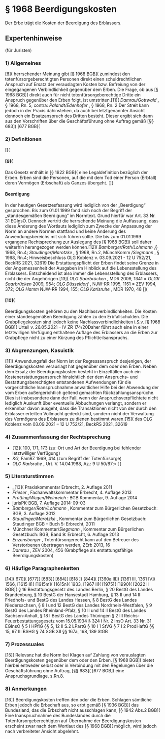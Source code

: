 # § 1968 Beerdigungskosten
Der Erbe trägt die Kosten der Beerdigung des Erblassers.
## Expertenhinweise
(für Juristen)
### 1) Allgemeines
[8]( herrschender Meinung gibt [§ 1968 BGB]( zumindest den totenfürsorgeberechtigten Personen direkt einen schuldrechtlichen Anspruch auf Ersatz der verauslagten Kosten bzw. Befreiung von der eingegangenen Verbindlichkeit gegenüber dem Erben.
Die Frage, ob aus [§ 1968 BGB]( direkt auch für nicht totenfürsorgeberechtige Dritte ein Anspruch gegenüber den Erben folgt, ist umstritten.[11]( _Damrau/Gottwald_ , § 1968, Rn. 5; contra: _Palandt/Edenhofer_ , § 1968, Rn. 2
Der Streit kann jedoch in der Praxis dahinstehen, da auch bei letztgenannter Ansicht dennoch ein Ersatzanspruch des Dritten besteht. Dieser ergibt sich dann aus den Vorschriften über die Geschäftsführung ohne Auftrag gemäß [§§ 683]( [677 BGB](
### 2) Definitionen
[](
#### [9](
Das Gesetz enthält in [§ 1922 BGB]( eine Legaldefinition bezüglich der Erben. Erben sind die Personen, auf die mit dem Tod einer Person (Erbfall) deren Vermögen (Erbschaft) als Ganzes übergeht.
[](
#### Beerdigung
In der heutigen Gesetzesfassung wird lediglich von der „Beerdigung“ gesprochen. Bis zum 01.01.1999 fand sich noch der Begriff der „standesgemäßen Beerdigung“ im Normtext. Grund hierfür war Art. 33 Nr. 31 EGInsO.
Dennoch vertritt die herrschende Meinung die Auffassung, dass diese Änderung des Wortlauts lediglich zum Zwecke der Anpassung der Norm an andere Normen stattfand und keine Änderung des Anwendungsbereichs mit sich führen sollte. Die bis zum 01.01.1999 ergangene Rechtsprechung zur Auslegung des [§ 1968 BGB]( soll daher weiterhin herangezogen werden können.[12]( _Bamberger/Roth/Lohmann_ ,§ 1968, Rn.4; _Staudinger/Marotzke_ , § 1968, Rn.2, MünchKomm _/Siegmann_ , § 1968, Rn.4; Hinweisbeschluss OLG Koblenz v. 03.09.2021 - 12 U 752/21, BeckRS 2021, 32619
Die Erstattungspflicht der Erben findet seine Grenze in der Angemessenheit der Ausgaben im Hinblick auf die Lebensstellung des Erblassers. Entscheidend ist also immer die Lebensstellung des Erblassers, nicht die der Angehörigen.[13]( _OLG Saarbrücken_ , MDR 2009, 1341 = _OLGR Saarbrücken_ 2009, 954; _OLG Düsseldorf_ , NJW-RR 1995, 1161 = ZEV 1994, 372; _OLG Hamm_ NJW-RR 1994, 155; _OLG Karlsruhe_ , MDR 1970, 48
[](
#### [10](
Beerdigungskosten gehören zu den Nachlassverbindlichkeiten. Die Kosten einer standesgemäßen Beerdigung zählen zu den Erbfallschulden.
Die Grabpflegekosten sind jedoch keine Nachlassverbindlichkeiten i.S.v. [§ 1968 BGB]( Urteil v. 26.05.2021 – IV ZR 174/20Daher führt auch eine in einer letztwilligen Verfügung enthaltene Auflage des Erblassers an die Erben zur Grabpflege nicht zu einer Kürzung des Pflichtteilsanspruchs.
### 3) Abgrenzungen, Kasuistik
[11]( Anwendungsfall der Norm ist der Regressanspruch desjenigen, der Beerdigungskosten verauslagt hat gegenüber dem oder den Erben.
Neben dem Ersatz der Beerdigungskosten besteht in Einzelfällen auch ein Kostenerstattungsanspruch hinsichtlich der dem Anspruchs- und Bestattungsberechtigten entstandenen Aufwendungen für die vorgerichtliche Inanspruchnahme anwaltlicher Hilfe bei der Abwendung der vom Erben außergerichtlich geltend gemachten Rückzahlungsansprüche. Dies ist insbesondere dann der Fall, wenn der Anspruchsverpflichtete nicht lediglich Auskunft über eventuelle Abbuchungen verlangt, sondern er erkennbar davon ausgeht, dass die Transaktionen nicht von der durch den Erblasser erteilten Vollmacht gedeckt sind, sondern nicht der Verwaltung des Vermögens des Erblassers zu dienen bestimmt waren.[15]( des OLG Koblenz vom 03.09.2021 – 12 U 752/21, BeckRS 2021, 32619
### 4) Zusammenfassung der Rechtsprechung
* [12]( 100, 171, 173 (zu: Ort und Art der Beerdigung bei fehlender letztwilliger Verfügung)
* _KG,_ FamRZ 1969, 414 (zum Begriff der Totenfürsorge)
* _OLG Karlsruhe_ , Urt. V. 14.04.1988, Az.: 9 U 50/87;> ](
### 5) Literaturstimmen
* _[13]( Praxiskommentar Erbrecht, 2. Auflage 2011
* _Frieser_ , Fachanwaltskommentar Erbrecht, 4. Auflage 2013
* _Prütting/Wegen/Weinreich_ : BGB Kommentar, 9. Auflage 2014
* jurisPK-BGB, 7. Auflage 2014-09-03
* _Bamberger/Roth/Lohmann_ , Kommentar zum Bürgerlichen Gesetzbuch: BGB, 3. Auflage 2012
* _Staudinger/Marotzke_ , Kommentar zum Bürgerlichen Gesetzbuch: Staudinger BGB – Buch 5: Erbrecht, 2011
* Münchner Kommentar/_Siegmann_ , Kommentar zum Bürgerlichen Gesetzbuch: BGB, Band 9: Erbrecht, 6. Auflage 2013
* _Enzensberger_ , Totenfürsorgerecht kann auf den Betreuer des Verstorbenen übertragen werden, ZErb 2013, 16
* _Damrau_ , ZEV 2004, 456 (Grabpflege als erstattungsfähige Beerdigungskosten)
### 6) Häufige Paragraphenketten
[14]( 670]( [677]( [683]( [684]( [818 ]( [844]( [1360a III]( [1361 III, 1361 IV]( 1566, [1615 II]( [1615m]( [1615n]( 1933, [1967 II]( [1975]( [1990]( [2022 II BGB](
§ 16 Bestattungsgesetz des Landes Berlin, § 20 BestG des Landes Brandenburg, § 10 BestG der Hansestadt Hamburg, § 13 II und 14 II Friedhofs- und BestG des Landes Hessen, § 8 BestG des Landes Niedersachsen, § 8 I und 12 BestG des Landes Nordrhein-Westfalen, § 9 BestG des Landes Rheinland-Pfalz, § 10 II und 14 II BestG des Landes Sachsen-Anhalt, § 18 I BestG des Landes Thüringen
§ 2 III Reichs-Feuerbestattungsgesetz vom 15.05.1934
§ 324 I Nr. 2 InsO
Art. 33 Nr. 31 EGInsO
§ 5 I HPflG
§§ 5, 12 II S.2 LPartG
§ 10 I 1 StVG
§ 7 I 2 ProdHaftG
§§ 15, 97 III BSHG
§ 74 SGB XII
§§ 167a, 168, 189 StGB
### 7) Prozessuales
[15]( Relevanz hat die Norm bei Klagen auf Zahlung von verauslagten Beerdigungskosten gegenüber dem oder den Erben. [§ 1968 BGB]( bietet hierbei entweder selbst oder in Verbindung mit den Regelungen über die Geschäftsführung ohne Auftrag, [§§ 683]( [677 BGB]( eine Anspruchsgrundlage, s.Rn.8.
### 8) Anmerkungen
[16]( Beerdigungskosten treffen den oder die Erben. Schlagen sämtliche Erben jedoch die Erbschaft aus, so erbt gemäß [§ 1936 BGB]( das Bundesland, das die Erbschaft nicht ausschlagen kann, [§ 1942 Abs.2 BGB](
Eine Inanspruchnahme des Bundeslandes durch die Totenfürsorgeberechtigten auf Übernahme der Beerdigungskosten erscheint zwar nach dem Wortlaut des [§ 1968 BGB]( möglich, wird jedoch nach verbreiteter Ansicht abgelehnt.